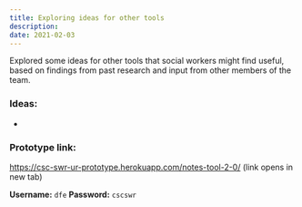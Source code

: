 ```yaml
---
title: Exploring ideas for other tools
description: 
date: 2021-02-03
---
```


Explored some ideas for other tools that social workers might find useful, based on findings from past research and input from other members of the team.

### Ideas:
- 

### Prototype link:
<a href="https://csc-swr-ur-prototype.herokuapp.com/notes-tool-2-0/" target="_blank">https://csc-swr-ur-prototype.herokuapp.com/notes-tool-2-0/</a> (link opens in new tab)

**Username:** `dfe`
**Password:** `cscswr`